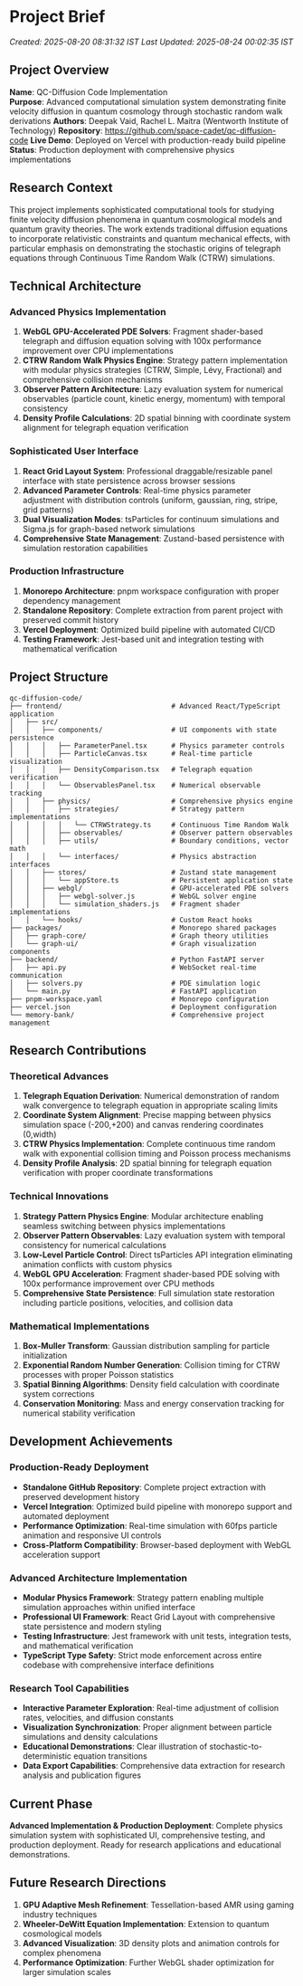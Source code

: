 # Project Brief
*Created: 2025-08-20 08:31:32 IST*
*Last Updated: 2025-08-24 00:02:35 IST*

## Project Overview
**Name**: QC-Diffusion Code Implementation  
**Purpose**: Advanced computational simulation system demonstrating finite velocity diffusion in quantum cosmology through stochastic random walk derivations
**Authors**: Deepak Vaid, Rachel L. Maitra (Wentworth Institute of Technology)
**Repository**: https://github.com/space-cadet/qc-diffusion-code
**Live Demo**: Deployed on Vercel with production-ready build pipeline
**Status**: Production deployment with comprehensive physics implementations

## Research Context
This project implements sophisticated computational tools for studying finite velocity diffusion phenomena in quantum cosmological models and quantum gravity theories. The work extends traditional diffusion equations to incorporate relativistic constraints and quantum mechanical effects, with particular emphasis on demonstrating the stochastic origins of telegraph equations through Continuous Time Random Walk (CTRW) simulations.

## Technical Architecture

### Advanced Physics Implementation
1. **WebGL GPU-Accelerated PDE Solvers**: Fragment shader-based telegraph and diffusion equation solving with 100x performance improvement over CPU implementations
2. **CTRW Random Walk Physics Engine**: Strategy pattern implementation with modular physics strategies (CTRW, Simple, Lévy, Fractional) and comprehensive collision mechanisms
3. **Observer Pattern Architecture**: Lazy evaluation system for numerical observables (particle count, kinetic energy, momentum) with temporal consistency
4. **Density Profile Calculations**: 2D spatial binning with coordinate system alignment for telegraph equation verification

### Sophisticated User Interface
1. **React Grid Layout System**: Professional draggable/resizable panel interface with state persistence across browser sessions
2. **Advanced Parameter Controls**: Real-time physics parameter adjustment with distribution controls (uniform, gaussian, ring, stripe, grid patterns)
3. **Dual Visualization Modes**: tsParticles for continuum simulations and Sigma.js for graph-based network simulations
4. **Comprehensive State Management**: Zustand-based persistence with simulation restoration capabilities

### Production Infrastructure
1. **Monorepo Architecture**: pnpm workspace configuration with proper dependency management
2. **Standalone Repository**: Complete extraction from parent project with preserved commit history
3. **Vercel Deployment**: Optimized build pipeline with automated CI/CD
4. **Testing Framework**: Jest-based unit and integration testing with mathematical verification

## Project Structure
```
qc-diffusion-code/
├── frontend/                           # Advanced React/TypeScript application
│   ├── src/
│   │   ├── components/                 # UI components with state persistence
│   │   │   ├── ParameterPanel.tsx      # Physics parameter controls
│   │   │   ├── ParticleCanvas.tsx      # Real-time particle visualization
│   │   │   ├── DensityComparison.tsx   # Telegraph equation verification
│   │   │   └── ObservablesPanel.tsx    # Numerical observable tracking
│   │   ├── physics/                    # Comprehensive physics engine
│   │   │   ├── strategies/             # Strategy pattern implementations
│   │   │   │   └── CTRWStrategy.ts     # Continuous Time Random Walk
│   │   │   ├── observables/            # Observer pattern observables
│   │   │   ├── utils/                  # Boundary conditions, vector math
│   │   │   └── interfaces/             # Physics abstraction interfaces
│   │   ├── stores/                     # Zustand state management
│   │   │   └── appStore.ts             # Persistent application state
│   │   ├── webgl/                      # GPU-accelerated PDE solvers
│   │   │   ├── webgl-solver.js         # WebGL solver engine
│   │   │   └── simulation_shaders.js   # Fragment shader implementations
│   │   └── hooks/                      # Custom React hooks
├── packages/                           # Monorepo shared packages
│   ├── graph-core/                     # Graph theory utilities
│   └── graph-ui/                       # Graph visualization components
├── backend/                            # Python FastAPI server
│   ├── api.py                          # WebSocket real-time communication
│   ├── solvers.py                      # PDE simulation logic
│   └── main.py                         # FastAPI application
├── pnpm-workspace.yaml                 # Monorepo configuration
├── vercel.json                         # Deployment configuration
└── memory-bank/                        # Comprehensive project management
```

## Research Contributions

### Theoretical Advances
1. **Telegraph Equation Derivation**: Numerical demonstration of random walk convergence to telegraph equation in appropriate scaling limits
2. **Coordinate System Alignment**: Precise mapping between physics simulation space (-200,+200) and canvas rendering coordinates (0,width)
3. **CTRW Physics Implementation**: Complete continuous time random walk with exponential collision timing and Poisson process mechanisms
4. **Density Profile Analysis**: 2D spatial binning for telegraph equation verification with proper coordinate transformations

### Technical Innovations
1. **Strategy Pattern Physics Engine**: Modular architecture enabling seamless switching between physics implementations
2. **Observer Pattern Observables**: Lazy evaluation system with temporal consistency for numerical calculations
3. **Low-Level Particle Control**: Direct tsParticles API integration eliminating animation conflicts with custom physics
4. **WebGL GPU Acceleration**: Fragment shader-based PDE solving with 100x performance improvement over CPU methods
5. **Comprehensive State Persistence**: Full simulation state restoration including particle positions, velocities, and collision data

### Mathematical Implementations
1. **Box-Muller Transform**: Gaussian distribution sampling for particle initialization
2. **Exponential Random Number Generation**: Collision timing for CTRW processes with proper Poisson statistics
3. **Spatial Binning Algorithms**: Density field calculation with coordinate system corrections
4. **Conservation Monitoring**: Mass and energy conservation tracking for numerical stability verification

## Development Achievements

### Production-Ready Deployment
- **Standalone GitHub Repository**: Complete project extraction with preserved development history
- **Vercel Integration**: Optimized build pipeline with monorepo support and automated deployment
- **Performance Optimization**: Real-time simulation with 60fps particle animation and responsive UI controls
- **Cross-Platform Compatibility**: Browser-based deployment with WebGL acceleration support

### Advanced Architecture Implementation
- **Modular Physics Framework**: Strategy pattern enabling multiple simulation approaches within unified interface
- **Professional UI Framework**: React Grid Layout with comprehensive state persistence and modern styling
- **Testing Infrastructure**: Jest framework with unit tests, integration tests, and mathematical verification
- **TypeScript Type Safety**: Strict mode enforcement across entire codebase with comprehensive interface definitions

### Research Tool Capabilities
- **Interactive Parameter Exploration**: Real-time adjustment of collision rates, velocities, and diffusion constants
- **Visualization Synchronization**: Proper alignment between particle simulations and density calculations
- **Educational Demonstrations**: Clear illustration of stochastic-to-deterministic equation transitions
- **Data Export Capabilities**: Comprehensive data extraction for research analysis and publication figures

## Current Phase
**Advanced Implementation & Production Deployment**: Complete physics simulation system with sophisticated UI, comprehensive testing, and production deployment. Ready for research applications and educational demonstrations.

## Future Research Directions
1. **GPU Adaptive Mesh Refinement**: Tessellation-based AMR using gaming industry techniques
2. **Wheeler-DeWitt Equation Implementation**: Extension to quantum cosmological models
3. **Advanced Visualization**: 3D density plots and animation controls for complex phenomena
4. **Performance Optimization**: Further WebGL shader optimization for larger simulation scales
